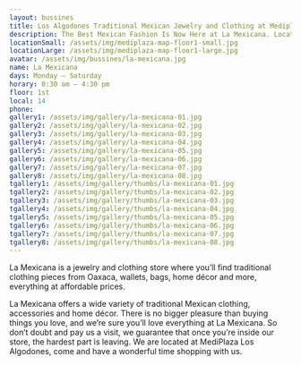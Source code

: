 ```yaml
---
layout: bussines
title: Los Algodones Traditional Mexican Jewelry and Clothing at Mediplaza
description: The Best Mexican Fashion Is Now Here at La Mexicana. Located at the Heart of Los Algodones, Mexico, where You Can Find Traditional Bracelets, Necklaces, Blouses, Dresses, Shoes, and More at an Affordable Price. Visit Us Today!
locationSmall: /assets/img/mediplaza-map-floor1-small.jpg
locationLarge: /assets/img/mediplaza-map-floor1-large.jpg
avatar: /assets/img/bussines/la-mexicana.jpg
name: La Mexicana
days: Monday – Saturday
horary: 8:30 am – 4:30 pm
floor: 1st
local: 14
phone: 
gallery1: /assets/img/gallery/la-mexicana-01.jpg
gallery2: /assets/img/gallery/la-mexicana-02.jpg
gallery3: /assets/img/gallery/la-mexicana-03.jpg
gallery4: /assets/img/gallery/la-mexicana-04.jpg
gallery5: /assets/img/gallery/la-mexicana-05.jpg
gallery6: /assets/img/gallery/la-mexicana-06.jpg
gallery7: /assets/img/gallery/la-mexicana-07.jpg
gallery8: /assets/img/gallery/la-mexicana-08.jpg
tgallery1: /assets/img/gallery/thumbs/la-mexicana-01.jpg
tgallery2: /assets/img/gallery/thumbs/la-mexicana-02.jpg
tgallery3: /assets/img/gallery/thumbs/la-mexicana-03.jpg
tgallery4: /assets/img/gallery/thumbs/la-mexicana-04.jpg
tgallery5: /assets/img/gallery/thumbs/la-mexicana-05.jpg
tgallery6: /assets/img/gallery/thumbs/la-mexicana-06.jpg
tgallery7: /assets/img/gallery/thumbs/la-mexicana-07.jpg
tgallery8: /assets/img/gallery/thumbs/la-mexicana-08.jpg
---
```

La Mexicana is a jewelry and clothing store where you’ll find traditional clothing pieces from Oaxaca, wallets, bags, home décor and more, everything at affordable prices.

La Mexicana offers a wide variety of traditional Mexican clothing, accessories and home décor. There is no bigger pleasure than buying things you love, and we’re sure you’ll love everything at La Mexicana. So don’t doubt and pay us a visit, we guarantee that once you’re inside our store, the hardest part is leaving. We are located at MediPlaza Los Algodones, come and have a wonderful time shopping with us.